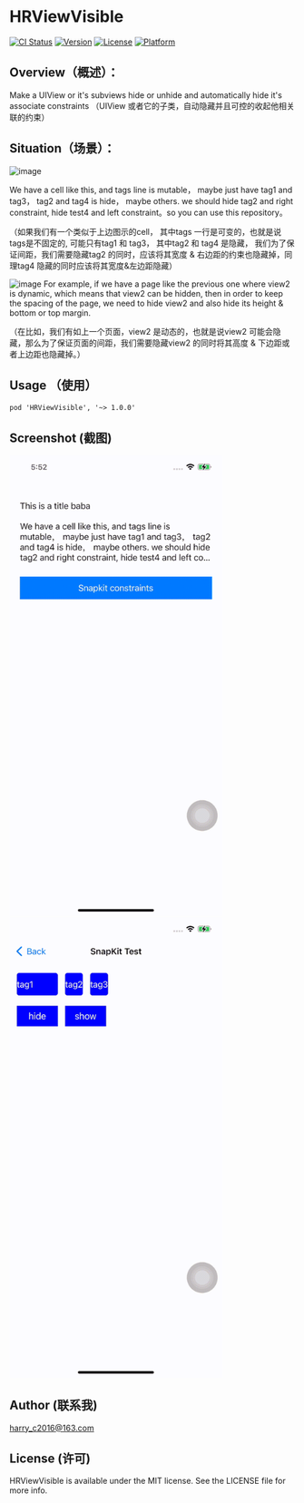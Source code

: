 # HRViewVisible
[![CI Status](https://img.shields.io/travis/1335430614@qq.com/HRViewVisible.svg?style=flat)](https://travis-ci.org/1335430614@qq.com/HRViewVisible)
[![Version](https://img.shields.io/cocoapods/v/HRViewVisible.svg?style=flat)](https://cocoapods.org/pods/HRViewVisible)
[![License](https://img.shields.io/cocoapods/l/HRViewVisible.svg?style=flat)](https://cocoapods.org/pods/HRViewVisible)
[![Platform](https://img.shields.io/cocoapods/p/HRViewVisible.svg?style=flat)](https://cocoapods.org/pods/HRViewVisible)

## Overview（概述）：
Make a UIView or it's subviews hide or unhide and automatically hide it's associate constraints 
（UIView 或者它的子类，自动隐藏并且可控的收起他相关联的约束）

## Situation（场景）：
<img width="517" alt="image" src="https://github.com/user-attachments/assets/0de187f5-68b8-4ae2-b99d-b083d46b3545">


We have a cell like this, and tags line is mutable， maybe just have tag1 and tag3， tag2 and tag4 is hide， maybe others. we should hide tag2 and right constraint, hide test4 and left constraint。so you can use this repository。

（如果我们有一个类似于上边图示的cell， 其中tags 一行是可变的，也就是说tags是不固定的, 可能只有tag1 和 tag3， 其中tag2 和 tag4 是隐藏， 我们为了保证间距，我们需要隐藏tag2 的同时，应该将其宽度 & 右边距的约束也隐藏掉，同理tag4 隐藏的同时应该将其宽度&左边距隐藏）

<img width="490" alt="image" src="https://github.com/user-attachments/assets/014d3954-d088-4dea-865d-9309b25e4b49">
For example, if we have a page like the previous one where view2 is dynamic, which means that view2 can be hidden, then in order to keep the spacing of the page, we need to hide view2 and also hide its height & bottom or top margin.

（在比如，我们有如上一个页面，view2 是动态的，也就是说view2 可能会隐藏，那么为了保证页面的间距，我们需要隐藏view2 的同时将其高度 & 下边距或者上边距也隐藏掉。）

## Usage （使用）
```
pod 'HRViewVisible', '~> 1.0.0'
```

## Screenshot (截图)
<img width="375" alt="image" src="https://github.com/HaoXianSen/HRViewVisible/blob/main/Snapshot/snapshot1.gif"> <img width="375" alt="image" src="https://github.com/HaoXianSen/HRViewVisible/blob/main/Snapshot/snapshot2.gif">

## Author (联系我)

harry_c2016@163.com

## License (许可)

HRViewVisible is available under the MIT license. See the LICENSE file for more info.


